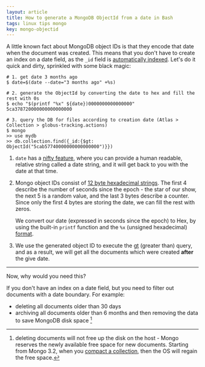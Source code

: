 ```yaml
---
layout: article
title: How to generate a MongoDB ObjectId from a date in Bash
tags: linux tips mongo
key: mongo-objectid
---
```


A little known fact about MongoDB object IDs is that they encode that date when the document was created. This means that
you don't have to create an index on a date field, as the `_id` field is [automatically indexed](https://docs.mongodb.com/manual/indexes/#default-id-index). Let's do it quick and dirty, sprinkled with some black magic:

```shell
# 1. get date 3 months ago
$ date=$(date --date="3 months ago" +%s)

# 2. generate the ObjectId by converting the date to hex and fill the rest with 0s
$ echo "$(printf "%x" ${date})0000000000000000"
5ca378720000000000000000

# 3. query the DB for files according to creation date (Atlas > Collection > globus-tracking.actions)
$ mongo
>> use mydb
>> db.collection.find({_id:{$gt: ObjectId("5cab57740000000000000000")}})
```

1. `date` has a [nifty feature](https://ss64.com/bash/date.html), where you can provide a human readable, relative string called a date string, and it will get back to you with the date at that time.

2. Mongo object IDs consist of [12 byte hexadecimal strings](). The first 4 describe the number of seconds since the epoch - the star of our show, the next 5 is a random value, and the last 3 bytes describe a counter. Since only the first 4 bytes are storing the date, we can fill the rest with zeros.


    We convert our date (expressed in seconds since the epoch) to Hex, by using the built-in `printf` function and the `%x` (unsigned hexadecimal) [format](https://wiki-dev.bash-hackers.org/commands/builtin/printf#format_strings).

3. We use the generated object ID to execute the [gt](https://docs.mongodb.com/manual/reference/operator/query/gt/) (greater than) query, and as a result, we will get all the documents which were created **after** the
give date.

---

Now, why would you need this?

If you don't have an index on a date field, but you need to filter out documents with a date boundary. For example:
- deleting all documents older than 30 days
- archiving all documents older than 6 months and then removing the data to save MongoDB disk space [^1]

[^1]: deleting documents will not free up the disk on the host - Mongo reserves the newly available free space for new documents. Starting from Mongo 3.2, when you [compact a collection](https://dzone.com/articles/reclaiming-disk-space-from-mongodb), then the OS will regain the free space.
